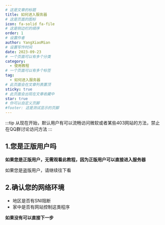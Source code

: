 ```yaml
---
# 这是文章的标题
title: 如何进入服务器
# 这是页面的图标
icon: fa-solid fa-file
# 这是侧边栏的顺序
order: 1
# 设置作者
author: YangXiaoMian
# 设置写作时间
date: 2023-09-23
# 一个页面可以有多个分类
category:
  - 使用教程
# 一个页面可以有多个标签
tag:
  - 如何进入服务器
# 此页面会在文章列表置顶
sticky: true
# 此页面会出现在文章收藏中
star: true
# 你可以自定义页脚
#footer: 这是测试显示的页脚
---
```


:::tip
从现在开始，默认用户有可以流畅访问微软或者某些403网站的方法，禁止在QQ群讨论访问方法
:::

<!-- more -->

## 1.您是正版用户吗

**如果您是正版用户，无需观看此教程，因为正版用户可以直接进入服务器**

如果您是盗版用户，请继续往下看

## 2.确认您的网络环境

- 地区是否有SNI阻断
- 家中是否有网站控制这类程序

**如果没有可以直接下一步**

